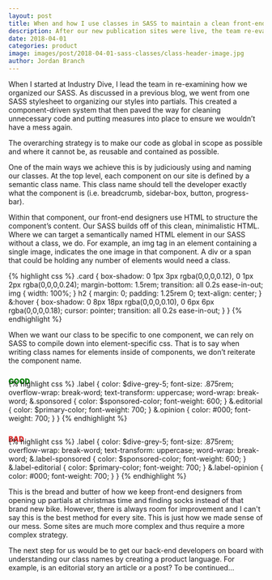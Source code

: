 ```yaml
---
layout: post 
title: When and how I use classes in SASS to maintain a clean front-end codebase
description: After our new publication sites were live, the team re-evaluated its Sass architecture and decided to break it up into more maintainable parts.
date: 2018-04-01
categories: product
image: images/post/2018-04-01-sass-classes/class-header-image.jpg
author: Jordan Branch
---
```


When I started at Industry Dive, I lead the team in re-examining how we organized our SASS. As discussed in a previous blog, we went from one SASS stylesheet to organizing our styles into partials. This created a component-driven system that then paved the way for cleaning unnecessary code and putting measures into place to ensure we wouldn’t have a mess again. 

The overarching strategy is to make our code as global in scope as possible and where it cannot be, as reusable and contained as possible.

One of the main ways we achieve this is by judiciously using and naming our classes. At the top level, each component on our site is defined by a semantic class name. This class name should tell the developer exactly what the component is (i.e. breadcrumb, sidebar-box, button, progress-bar).

Within that component, our front-end designers use HTML to structure the component’s content. Our SASS builds off of this clean, minimalistic HTML. Where we can target a semantically named HTML element in our SASS without a class, we do. For example, an img tag in an element containing a single image, indicates the one image in that component. A div or a span that could be holding any number of elements would need a class. 

{% highlight css %}
.card {
    box-shadow: 0 1px 3px rgba(0,0,0,0.12), 0 1px 2px rgba(0,0,0,0.24);
    margin-bottom: 1.5rem;
    transition: all 0.2s ease-in-out;
    img {
        width: 100%;
    }
    h2 {
        margin: 0; 
        padding: 1.25rem 0; 
        text-align: center;
    }
    &:hover {
        box-shadow: 0 8px 18px rgba(0,0,0,0.10), 0 6px 6px rgba(0,0,0,0.18);
        cursor: pointer;
        transition: all 0.2s ease-in-out;
    }
}
{% endhighlight %}

When we want our class to be specific to one component, we can rely on SASS to compile down into element-specific css. That is to say when writing class names for elements inside of components, we don’t reiterate the component name. 

<span style="color: green; font-weight: 900; margin: 1.5rem 0 -0.75rem 0; display: block;">GOOD</span>
{% highlight css %}
.label {
    color: $dive-grey-5;
    font-size: .875rem;
    overflow-wrap: break-word;
    text-transform: uppercase;
    word-wrap: break-word;
    &.sponsored {
        color: $sponsored-color;
        font-weight: 600;
    }
    &.editorial {
        color: $primary-color;
        font-weight: 700;
    }
    &.opinion {
        color: #000;
        font-weight: 700;
    }
}
{% endhighlight %}

<span style="color: #d62828; font-weight: 900; margin: 1.5rem 0 -0.75rem 0; display: block;">BAD</span>
{% highlight css %}
.label {
    color: $dive-grey-5;
    font-size: .875rem;
    overflow-wrap: break-word;
    text-transform: uppercase;
    word-wrap: break-word;
    &.label-sponsored {
        color: $sponsored-color;
        font-weight: 600;
    }
    &.label-editorial {
        color: $primary-color;
        font-weight: 700;
    }
    &.label-opinion {
        color: #000;
        font-weight: 700;
    }
}
{% endhighlight %}

This is the bread and butter of how we keep front-end designers from opening up partials at christmas time and finding socks instead of that brand new bike. However, there is always room for improvement and I can't say this is the best method for every site. This is just how we made sense of our mess. Some sites are much more complex and thus require a more complex strategy.

The next step for us would be to get our back-end developers on board with understanding our class names by creating a product language. For example, is an editorial story an article or a post? To be continued...

